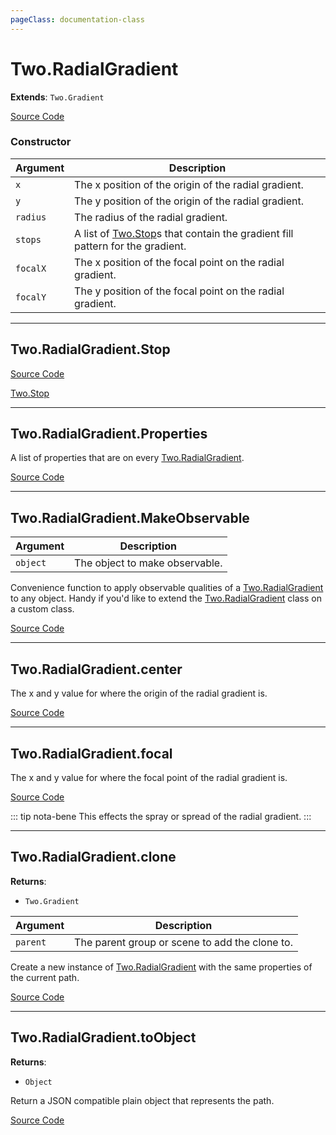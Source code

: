 ```yaml
---
pageClass: documentation-class
---
```


# Two.RadialGradient


<div class="extends">

__Extends__: `Two.Gradient`

</div>





<div class="meta">

  [Source Code](https://github.com/jonobr1/two.js/blob/dev/src/effects/radial-gradient.js#L9)

</div>



### Constructor


| Argument | Description |
| ---- | ----------- |
|  `x`  | The x position of the origin of the radial gradient. |
|  `y`  | The y position of the origin of the radial gradient. |
|  `radius`  | The radius of the radial gradient. |
|  `stops`  | A list of [Two.Stop](/documentation/stop)s that contain the gradient fill pattern for the gradient. |
|  `focalX`  | The x position of the focal point on the radial gradient. |
|  `focalY`  | The y position of the focal point on the radial gradient. |



---

<div class="static member ">

## Two.RadialGradient.Stop















<div class="meta">

  [Source Code](https://github.com/jonobr1/two.js/blob/dev/src/effects/radial-gradient.js#L68)

</div>





<div class="see">

[Two.Stop](/documentation/stop)

</div>


</div>



---

<div class="static member ">

## Two.RadialGradient.Properties








<div class="properties">

A list of properties that are on every [Two.RadialGradient](/documentation/radialgradient).

</div>








<div class="meta">

  [Source Code](https://github.com/jonobr1/two.js/blob/dev/src/effects/radial-gradient.js#L74)

</div>






</div>



---

<div class="static function ">

## Two.RadialGradient.MakeObservable










<div class="params">

| Argument | Description |
| ---- | ----------- |
|  `object`  | The object to make observable. |
</div>




<div class="description">

Convenience function to apply observable qualities of a [Two.RadialGradient](/documentation/radialgradient) to any object. Handy if you'd like to extend the [Two.RadialGradient](/documentation/radialgradient) class on a custom class.

</div>



<div class="meta">

  [Source Code](https://github.com/jonobr1/two.js/blob/dev/src/effects/radial-gradient.js#L82)

</div>






</div>



---

<div class="instance member ">

## Two.RadialGradient.center








<div class="properties">

The x and y value for where the origin of the radial gradient is.

</div>








<div class="meta">

  [Source Code](https://github.com/jonobr1/two.js/blob/dev/src/effects/radial-gradient.js#L27)

</div>






</div>



---

<div class="instance member ">

## Two.RadialGradient.focal








<div class="properties">

The x and y value for where the focal point of the radial gradient is.

</div>








<div class="meta">

  [Source Code](https://github.com/jonobr1/two.js/blob/dev/src/effects/radial-gradient.js#L38)

</div>



<div class="tags">


::: tip nota-bene
This effects the spray or spread of the radial gradient.
:::


</div>




</div>



---

<div class="instance function ">

## Two.RadialGradient.clone




<div class="returns">

__Returns__:



+ `Two.Gradient`




</div>







<div class="params">

| Argument | Description |
| ---- | ----------- |
|  `parent`  | The parent group or scene to add the clone to. |
</div>




<div class="description">

Create a new instance of [Two.RadialGradient](/documentation/radialgradient) with the same properties of the current path.

</div>



<div class="meta">

  [Source Code](https://github.com/jonobr1/two.js/blob/dev/src/effects/radial-gradient.js#L121)

</div>






</div>



---

<div class="instance function ">

## Two.RadialGradient.toObject




<div class="returns">

__Returns__:



+ `Object`




</div>










<div class="description">

Return a JSON compatible plain object that represents the path.

</div>



<div class="meta">

  [Source Code](https://github.com/jonobr1/two.js/blob/dev/src/effects/radial-gradient.js#L149)

</div>






</div>


